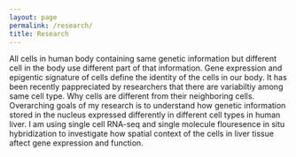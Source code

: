 ```yaml
---
layout: page
permalink: /research/
title: Research
---
```


All cells in human body containing same genetic information but different cell in the body use different part of that information. Gene expression and epigentic signature of cells define the identity of the cells in our body. It has been recently pappreciated by researchers that there are variabiltiy among same cell type. Why cells are different from their neighboring cells. Overarching goals of my research is to understand how genetic information stored in the nucleus expressed differently in different cell types in human liver. I am using single cell RNA-seq and single molecule flouresence in situ hybridization to investigate how spatial context of the cells in liver tissue aftect gene expression and function.

